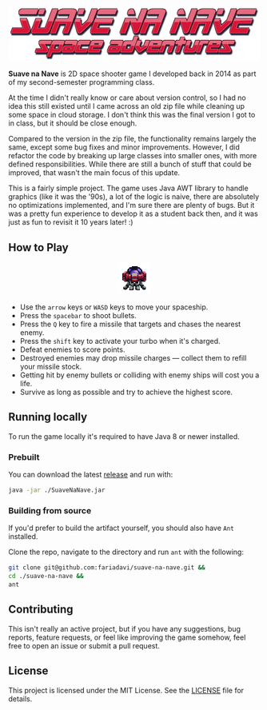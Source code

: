 <p align="center" style="text-align: center">
   <img src="src/main/resources/sprites/texts/title.png" alt="Suave na Nave title"/>
</p>

**Suave na Nave** is 2D space shooter game I developed back in 2014 as part of my second-semester programming class.

At the time I didn't really know or care about version control, so I had no idea this still existed until I came across an old zip file while cleaning up some space in cloud storage. I don't think this was the final version I got to in class, but it should be close enough.

Compared to the version in the zip file, the functionality remains largely the same, except some bug
fixes and minor improvements. However, I did refactor the code by breaking up large classes into smaller ones, with more
defined responsibilities. While there are still a bunch of stuff that could be improved, that wasn't the main focus of
this update.

This is a fairly simple project. The game uses Java AWT library to handle graphics (like it was the '90s), a lot of the
logic is naive, there are absolutely no optimizations implemented, and I'm sure there are plenty of bugs. But it was a
pretty fun experience to develop it as a student back then, and it was just as fun to revisit it 10 years later! :)

## How to Play

<p align="center" style="text-align: center">
   <img src="src/main/resources/sprites/ships/enemy1.png" alt="Enemy Ship"/>
</p>

- Use the `arrow` keys or `WASD` keys to move your spaceship.
- Press the `spacebar` to shoot bullets.
- Press the `Q` key to fire a missile that targets and chases the nearest enemy.
- Press the `shift` key to activate your turbo when it's charged.
- Defeat enemies to score points.
- Destroyed enemies may drop missile charges — collect them to refill your missile stock.
- Getting hit by enemy bullets or colliding with enemy ships will cost you a life.
- Survive as long as possible and try to achieve the highest score.

## Running locally

To run the game locally it's required to have Java 8 or newer installed.

### Prebuilt

You can download the latest [release](https://github.com/fariadavi/suave-na-nave/releases/latest) and run with:

```bash
java -jar ./SuaveNaNave.jar
```

### Building from source

If you'd prefer to build the artifact yourself, you should also have `Ant` installed.

Clone the repo, navigate to the directory and run `ant` with the following:

```bash
git clone git@github.com:fariadavi/suave-na-nave.git &&
cd ./suave-na-nave &&
ant
```

## Contributing

This isn't really an active project, but if you have any suggestions, bug reports, feature requests, or feel like
improving the game somehow, feel free to open an issue or submit a pull request.

## License

This project is licensed under the MIT License. See the [LICENSE](LICENSE) file for details.
